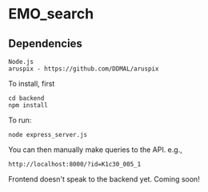# EMO_search


## Dependencies
```
Node.js
aruspix - https://github.com/DDMAL/aruspix
```

To install, first

```
cd backend
npm install
```

To run:
```
node express_server.js
```

You can then manually make queries to the API. e.g.,
```
http://localhost:8000/?id=K1c30_005_1
```

Frontend doesn't speak to the backend yet. Coming soon!
